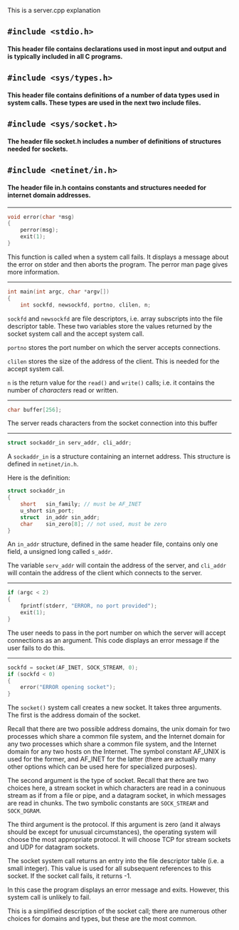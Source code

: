 This is a server.cpp explanation

## `#include <stdio.h>`

#### This header file contains declarations used in most input and output and is typically included in all C programs.

## `#include <sys/types.h>`

#### This header file contains definitions of a number of data types used in system calls. These types are used in the next two include files. 

## `#include <sys/socket.h>`

#### The header file socket.h includes a number of definitions of structures needed for sockets. 

## `#include <netinet/in.h>`

#### The header file in.h contains constants and structures needed for internet domain addresses. 

___

```cpp
void error(char *msg)
{
    perror(msg);
    exit(1);
}
```

This function is called when a system call fails. It displays a message about the error on stder and then aborts the program. The perror man page gives more information. 
___

```cpp
int main(int argc, char *argv[])
{
    int sockfd, newsockfd, portno, clilen, n;
```
`sockfd` and `newsockfd` are file descriptors, i.e. array subscripts into the file descriptor table. These two variables store the values returned by the socket system call and the accept system call. 

`portno` stores the port number on which the server accepts connections. 

`clilen` stores the size of the address of the client. This is needed for the accept system call. 

`n` is the return value for the `read()` and `write()` calls; i.e. it contains the number of *characters* read or written. 
___

```cpp
char buffer[256];
```

The server reads characters from the socket connection into this buffer
___

```cpp
struct sockaddr_in serv_addr, cli_addr;
```

A `sockaddr_in` is a structure containing an internet address. This structure is defined in `netinet/in.h`.

Here is the definition:

```cpp
struct sockaddr_in
{
    short   sin_family; // must be AF_INET
    u_short sin_port;
    struct  in_addr sin_addr;
    char    sin_zero[8]; // not used, must be zero
}
```

An `in_addr` structure, defined in the same header file, contains only one field, a unsigned long called `s_addr`.

The variable `serv_addr` will contain the address of the server, and `cli_addr` will contain the address of the client which connects to the server. 
___

```cpp
if (argc < 2)
{
    fprintf(stderr, "ERROR, no port provided");
    exit(1);
}
```

The user needs to pass in the port number on which the server will accept connections as an argument. This code displays an error message if the user fails to do this. 
___

```cpp
sockfd = socket(AF_INET, SOCK_STREAM, 0);
if (sockfd < 0)
{
    error("ERROR opening socket");
}
```

The `socket()` system call creates a new socket. It takes three arguments. The first is the address domain of the socket. 

Recall that there are two possible address domains, the unix domain for two processes which share a common file system, and the Internet domain for any two processes which share a common file system, and the Internet domain for any two hosts on the Internet. The symbol constant AF_UNIX is used for the former, and AF_INET for the latter (there are actually many other options which can be used here for specialized purposes).

The second argument is the type of socket. Recall that there are two choices here, a stream socket in which characters are read in a coninuous stream as if from a file or pipe, and a datagram socket, in which messages are read in chunks. The two symbolic constants are `SOCK_STREAM` and `SOCK_DGRAM`.

The third argument is the protocol. If this argument is zero (and it always should be except for unusual circumstances), the operating system will choose the most appropriate protocol. It will choose TCP for stream sockets and UDP for datagram sockets. 

The socket system call returns an entry into the file descriptor table (i.e. a small integer). This value is used for all subsequent references to this socket. If the socket call fails, it returns -1. 

In this case the program displays an error message and exits. However, this system call is unlikely to fail.

This is a simplified description of the socket call; there are numerous other choices for domains and types, but these are the most common.










